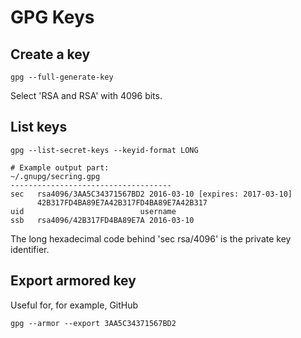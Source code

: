 # GPG Keys

## Create a key

```shell
gpg --full-generate-key
```

Select 'RSA and RSA' with 4096 bits.

## List keys

```shell
gpg --list-secret-keys --keyid-format LONG

# Example output part:
~/.gnupg/secring.gpg
------------------------------------
sec   rsa4096/3AA5C34371567BD2 2016-03-10 [expires: 2017-03-10]
      42B317FD4BA89E7A42B317FD4BA89E7A42B317
uid                          username 
ssb   rsa4096/42B317FD4BA89E7A 2016-03-10
```

The long hexadecimal code behind 'sec rsa/4096' is the private key identifier.

## Export armored key

Useful for, for example, GitHub

```shell
gpg --armor --export 3AA5C34371567BD2
```
